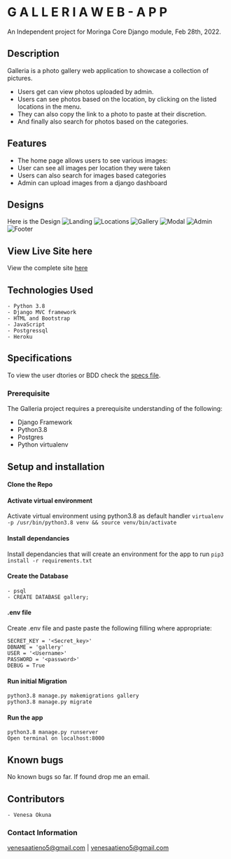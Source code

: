 # G A L L E R I A   W E B - A P P

An Independent project for Moringa Core Django module, Feb 28th, 2022.

## Description

Galleria is a photo gallery web application to showcase a collection of pictures. 

- Users get can view photos uploaded by admin. 
- Users can see photos based on the location, by clicking on the listed locations in the menu. 
- They can also copy the link to a photo to paste at their discretion. 
- And finally also search for photos based on the categories.

## Features
- The home page allows users to see various images:
- User can see all images per location they were taken
- Users can also search for images based categories
- Admin can upload images from a django dashboard


## Designs
Here is the Design
![Landing](./images/landing.png)
![Locations](./images/locations.png)
![Gallery](./images/albumgallery.png)
![Modal](./images/detailsmodal.png)
![Admin](./images/admin.png)
![Footer](./images/footer.png)

## View Live Site here
View the complete site [here](#)


## Technologies Used
    - Python 3.8
    - Django MVC framework
    - HTML and Bootstrap
    - JavaScript
    - Postgressql
    - Heroku

## Specifications
To view the user dtories or BDD check the [specs file](specs.md).

### Prerequisite
The Galleria project requires a prerequisite understanding of the following:
- Django Framework
- Python3.8
- Postgres
- Python virtualenv

## Setup and installation

#### Clone the Repo
####  Activate virtual environment
Activate virtual environment using python3.8 as default handler
    `virtualenv -p /usr/bin/python3.8 venv && source venv/bin/activate`
####  Install dependancies
Install dependancies that will create an environment for the app to run `pip3 install -r requirements.txt`
####  Create the Database
    - psql
    - CREATE DATABASE gallery;
####  .env file
Create .env file and paste paste the following filling where appropriate:

    SECRET_KEY = '<Secret_key>'
    DBNAME = 'gallery'
    USER = '<Username>'
    PASSWORD = '<password>'
    DEBUG = True
#### Run initial Migration
    python3.8 manage.py makemigrations gallery
    python3.8 manage.py migrate
#### Run the app
    python3.8 manage.py runserver
    Open terminal on localhost:8000

## Known bugs
No known bugs so far. If found drop me an email.


## Contributors
    - Venesa Okuna

### Contact Information
venesaatieno5@gmail.com | venesaatieno5@gmail.com
